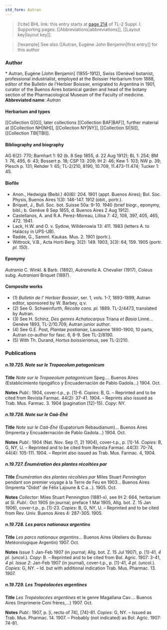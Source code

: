 ```yaml
---
std_form: Autran
---
```


> [!cite] BHL link: this entry starts at [page 214](https://www.biodiversitylibrary.org/page/33264941) of TL-2 Suppl. I.
> Supporting pages: [[Abbreviations|abbreviations]], [[Layout key|layout key]].

> [!example] See also [[Autran, Eugène John Benjamin|first entry]] for this author

### Author

\* Autran, Eugène \[John Benjamin\] (1855-1912), Swiss (Genève) botanist, professional industrialist, employed at the Boissier Herbarium from 1888, editor of the Bulletin de l'Herbier Boissier, emigrated to Argentina in 1901, curator of the Buenos Aires botanical garden and head of the botany section of the Pharmacological Museum of the Faculty of medicine. 
**Abbreviated name**: *Autran*

#### Herbarium and types

[[Collection G|G]], later collections [[Collection BAF|BAF]], further material at [[Collection NH|NH]], [[Collection NY|NY]], [[Collection SI|SI]], [[Collection TBI|TBI]].

#### Bibliography and biography

AG 6(2): 770; Barnhart 1: 92 (b. 8 Sep 1855, d. 22 Aug 1912); BL 1: 254; BM 1: 76, 495, 6: 43; Bossert p. 18; CSP 13: 209; IH 2: 46; Kew 1: 103; NW p. 39; Plesch p. 131; Rehder 1: 65; TL-2/210, 8190, 10.709, 11.473-11.474; Tucker 1: 45.

#### Biofile

- Anon., Hedwigia (Beibl.) 40(6): 204. 1901 (appt. Buenos Aires); Bol. Soc. Physis, Buenos Aires 1(3): 146-147. 1912 (obit., portr.).
- Briquet, J., Bull. Soc. bot. Suisse 50a: 9-10. 1940 (brief biogr., eponymy, bibl.; b. Genève 8 Sep 1855, d. Buenos Aires 2 Aug 1912).
- Castellanos, A. and R.A. Perez-Moreau, Lilloa 7: 42, 108, 397, 405, 465, 472. 1941.
- Lack, H.W. and O. v. Sydow, Willdenowia 13: 411. 1983 (letters A. to Halácsy in UPS-UB).
- Radde, G., Samml. Kaukas. Mus. 2. 1901 (portr.).
- Wittrock, V.B., Acta Horti Berg. 3(2): 149. 1903, 3(3): 64, 159. 1905 (portr. *pl. 150*).

#### Eponymy

*Autrania* C. Winkl. & Barb. (1892), *Autranella* A. Chevalier (1917), *Coleus* subg. *Autraniani* Briquet (1897).

#### Composite works

- (1) *Bulletin de l' Herbier Boissier*, ser. 1, vols. 1-7, 1893-1899, Autran editor, sponsored by W. Barbey, q.v.
- (2) See G. Schweinfurth, *Récolte cons. pl.* 1889. TL-2/4473, translated by Autran.
- (3) See H. Schinz, *Des genres Achatocarpus* Triana *et Basia* Linné... Genève 1893, TL-2/10.709, Autran junior author.
- (4) See G.E. Post, *Plantae postianae*, Lausanne 1890-1900, 10 parts, Autran co-author for fasc. 6, 8-9. See TL-2/8190.
- (5) With Th. Durand, *Hortus boissierianus*, see TL-2/210.

### Publications

##### n.19.725. Note sur le Tropaeolum patagonicum

**Title**
*Note sur le Tropaeolum patagonicum* Speg.... Buenos Aires (Establicimiento tipogáfico y Encuadernación de Pablo Gadola...) 1904. Oct.

**Notes**
*Publ*.: 1904, cover-t.p., p. \[1\]-6. *Copies*: B, G. – Reprinted and to be cited from Revista Farmac. 44(2): 37-41. 1904. – Reprints also issued as Trab. Mus. Farmac. 3. 1904 (pagination \[12\]-15). *Copy*: NY.

##### n.19.726. Note sur le Caá-Éhé

**Title**
*Note sur le Caá-Éhé* (Eupatorium Rebaudianum)... Buenos Aires (Imprenta y Encuadernación de Pablo Gadola...) 1904. Oct.

**Notes**
*Publ*.: 1904 (Nat. Nov. Sep (1, 2) 1904), cover-t.p., p. \[1\]-14. *Copies*: B, G, NY, U. – Reprinted and to be cited from Revista Farmac. 44(3): 70-74, 44(4): 105-111. 1904. – Reprint also issued as Trab. Mus. Farmac. 4, 1904.

##### n.19.727. Énumération des plantes récoltées par

**Title**
*Énumération des plantes récoltées par* Miles Stuart *Pennington* pendant son premier voyage à la Terre de Feu en 1903... Buenos Aires (Imprenta "Didot" de Félix Lajoune & C.a...). 1905. Oct.

**Notes**
*Collector*: Miles Stuart Pennington (1881-x), see IH 2: 664, herbarium at SI.
*Publ*.: Oct 1905 (in journal; preface 1 Mai 1905, Allg. bot. Z. 15 Jan 1906), cover-t.p., p. \[1\]-23. *Copies*: B, G, NY, U. – Reprinted and to be cited from Rev. Univ. Buenos Aires 4: 287-305. 1905.

##### n.19.728. Les parcs nationaux argentins

**Title**
*Les parcs nationaux argentins*... Buenos Aires (Ateliers du Bureau Metéorologique Argentin) 1907. Oct.

**Notes**
*Issue 1*: Jan-Feb 1907 (in journal; Allg. bot. Z. 15 Jul 1907), p. \[1\]-41, *4 pl*. (uncol.). *Copy*: B. – Reprinted and to be cited from Bol. Agric. 1907: 3-41, *4 pl.
Issue 2*: Jan-Feb 1907 (in journal), cover-t.p., p. \[1\]-41, *4 pl*. (uncol.). *Copies*: G, NY. – Id. but with additional indication Trab. Mus. Pharmac. 13. 1907.

##### n.19.729. Les Tropéolacées argentines

**Title**
*Les Tropéolacées argentines* et le genre Magallana Cav.... Buenos Aires (Imprimerie Coni frères,...) 1907. Oct.

**Notes**
*Publ*.: 1907, p. \[i, recto of 74\], \[74\]-81. *Copies*: G, NY. – Issued as Trab. Mus. Pharmac. 14. 1907. – Probably (not indicated) as Bol. Agric. 1907: 74-81.

